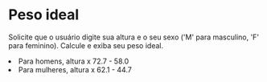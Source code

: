 <h1> Peso ideal </h1>

<p>Solicite que o usuário digite sua altura e o seu sexo ('M' para masculino, 'F' para feminino). Calcule e exiba seu peso ideal.</p>

<lo>
  <li>Para homens, altura x 72.7 - 58.0</li>
  <li>Para mulheres, altura x 62.1 - 44.7</li>
</lo>
